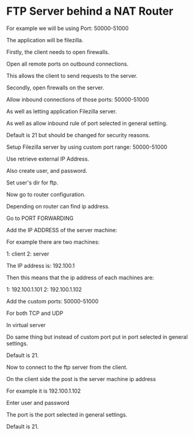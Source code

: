 # FTP Server behind a NAT Router

For example we will be using Port: 50000-51000

The application will be filezilla.

Firstly, the client needs to open firewalls.

Open all remote ports on outbound connections.

This allows the client to send requests to the server.

Secondly, open firewalls on the server.

Allow inbound connections of those ports: 50000-51000

As well as letting application Filezilla server.

As well as allow inbound rule of port selected in general setting.

Default is 21 but should be changed for security reasons.

Setup Filezilla server by using custom port range: 50000-51000

Use retrieve external IP Address.

Also create user, and password.

Set user's dir for ftp.

Now go to router configuration.

Depending on router can find ip address.

Go to PORT FORWARDING

Add the IP ADDRESS of the server machine:

For example there are two machines:

1: client
2: server

The IP address is: 192.100.1

Then this means that the ip address of each machines are:

1: 192.100.1.101
2: 192.100.1.102

Add the custom ports: 50000-51000

For both TCP and UDP

In virtual server

Do same thing but instead of custom port put in port selected in general settings.

Default is 21.

Now to connect to the ftp server from the client.

On the client side the post is the server machine ip address

For example it is 192.100.1.102

Enter user and password

The port is the port selected in general settings.

Default is 21.


